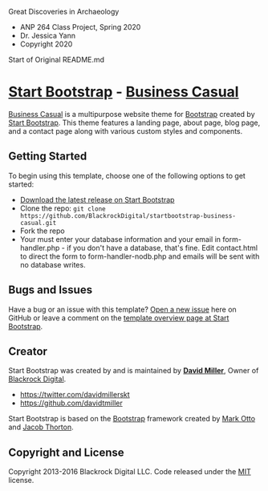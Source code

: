 Great Discoveries in Archaeology
* ANP 264 Class Project, Spring 2020
* Dr. Jessica Yann
* Copyright 2020


Start of Original README.md
# [Start Bootstrap](http://startbootstrap.com/) - [Business Casual](http://startbootstrap.com/template-overviews/business-casual/)

[Business Casual](http://startbootstrap.com/template-overviews/business-casual/) is a multipurpose website theme for [Bootstrap](http://getbootstrap.com/) created by [Start Bootstrap](http://startbootstrap.com/). This theme features a landing page, about page, blog page, and a contact page along with various custom styles and components.

## Getting Started

To begin using this template, choose one of the following options to get started:
* [Download the latest release on Start Bootstrap](http://startbootstrap.com/template-overviews/business-casual/)
* Clone the repo: `git clone https://github.com/BlackrockDigital/startbootstrap-business-casual.git`
* Fork the repo
* Your must enter your database information and your email in form-handler.php - if you don't have a database, that's fine.  Edit contact.html to direct the form to form-handler-nodb.php and emails will be sent with no database writes.

## Bugs and Issues

Have a bug or an issue with this template? [Open a new issue](https://github.com/BlackrockDigital/startbootstrap-business-casual/issues) here on GitHub or leave a comment on the [template overview page at Start Bootstrap](http://startbootstrap.com/template-overviews/business-casual/).

## Creator

Start Bootstrap was created by and is maintained by **[David Miller](http://davidmiller.io/)**, Owner of [Blackrock Digital](http://blackrockdigital.io/).

* https://twitter.com/davidmillerskt
* https://github.com/davidtmiller

Start Bootstrap is based on the [Bootstrap](http://getbootstrap.com/) framework created by [Mark Otto](https://twitter.com/mdo) and [Jacob Thorton](https://twitter.com/fat).

## Copyright and License

Copyright 2013-2016 Blackrock Digital LLC. Code released under the [MIT](https://github.com/BlackrockDigital/startbootstrap-business-casual/blob/gh-pages/LICENSE) license.
